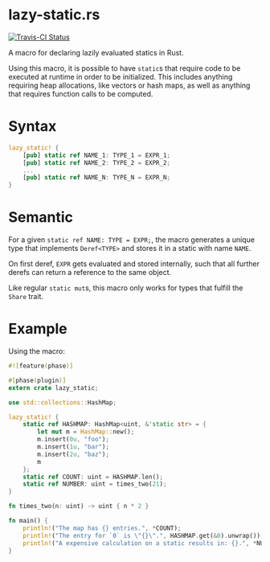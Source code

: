 lazy-static.rs
==============

[![Travis-CI Status](https://travis-ci.org/Kimundi/lazy-static.rs.png?branch=master)](https://travis-ci.org/Kimundi/lazy-static.rs)

A macro for declaring lazily evaluated statics in Rust.

Using this macro, it is possible to have `static`s that require code to be
executed at runtime in order to be initialized.
This includes anything requiring heap allocations, like vectors or hash maps,
as well as anything that requires function calls to be computed.

# Syntax

```rust
lazy_static! {
    [pub] static ref NAME_1: TYPE_1 = EXPR_1;
    [pub] static ref NAME_2: TYPE_2 = EXPR_2;
    ...
    [pub] static ref NAME_N: TYPE_N = EXPR_N;
}
```

# Semantic

For a given `static ref NAME: TYPE = EXPR;`, the macro generates a
unique type that implements `Deref<TYPE>` and stores it in a static with name `NAME`.

On first deref, `EXPR` gets evaluated and stored internally, such that all further derefs
can return a reference to the same object.

Like regular `static mut`s, this macro only works for types that fulfill the `Share`
trait.

# Example

Using the macro:

```rust
#![feature(phase)]

#[phase(plugin)]
extern crate lazy_static;

use std::collections::HashMap;

lazy_static! {
    static ref HASHMAP: HashMap<uint, &'static str> = {
        let mut m = HashMap::new();
        m.insert(0u, "foo");
        m.insert(1u, "bar");
        m.insert(2u, "baz");
        m
    };
    static ref COUNT: uint = HASHMAP.len();
    static ref NUMBER: uint = times_two(21);
}

fn times_two(n: uint) -> uint { n * 2 }

fn main() {
    println!("The map has {} entries.", *COUNT);
    println!("The entry for `0` is \"{}\".", HASHMAP.get(&0).unwrap());
    println!("A expensive calculation on a static results in: {}.", *NUMBER);
}
```
